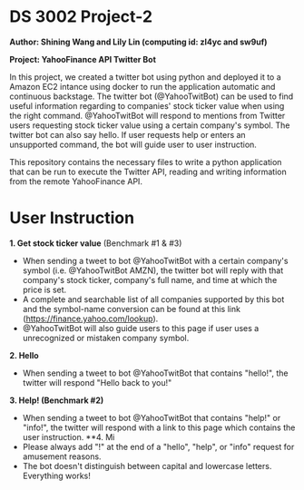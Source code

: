 # DS 3002 Project-2
**Author: Shining Wang and Lily Lin (computing id: zl4yc and sw9uf)**

**Project: YahooFinance API Twitter Bot**  

In this project, we created a twitter bot using python and deployed it to a Amazon EC2 intance using docker to run the application automatic and continuous backstage. The twitter bot (@YahooTwitBot) can be used to find useful information regarding to companies' stock ticker value when using the right command. @YahooTwitBot will respond to mentions from Twitter users requesting stock ticker value using a certain company's symbol. The twitter bot can also say hello. If user requests help or enters an unsupported command, the bot will guide user to user instruction.

This repository contains the necessary files to write a python application that can be run to execute the Twitter API, reading and writing information from the remote YahooFinance API. 

# User Instruction
**1. Get stock ticker value** (Benchmark #1 & #3)
 - When sending a tweet to bot @YahooTwitBot with a certain company's symbol (i.e. @YahooTwitBot AMZN), the twitter bot will reply with that company's stock ticker, company's full name, and time at which the price is set. 
 - A complete and searchable list of all companies supported by this bot and the symbol-name conversion can be found at this link (https://finance.yahoo.com/lookup).
 - @YahooTwitBot will also guide users to this page if user uses a unrecognized or mistaken company symbol.  

**2. Hello**
 - When sending a tweet to bot @YahooTwitBot that contains "hello!", the twitter will respond "Hello back to you!" 

**3. Help! (Benchmark #2)**
 - When sending a tweet to bot @YahooTwitBot that contains "help!" or "info!", the twitter will respond with a link to this page which contains the user instruction.
**4. Mi
 - Please always add "!" at the end of a "hello", "help", or "info" request for amusement reasons. 
 - The bot doesn't distinguish between capital and lowercase letters. Everything works! 
